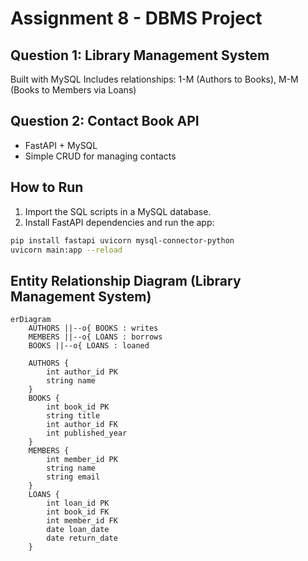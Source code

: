 # Assignment 8 - DBMS Project

## Question 1: Library Management System

Built with MySQL
Includes relationships: 1-M (Authors to Books), M-M (Books to Members via Loans)

## Question 2: Contact Book API

- FastAPI + MySQL
- Simple CRUD for managing contacts

## How to Run

1. Import the SQL scripts in a MySQL database.
2. Install FastAPI dependencies and run the app:

```bash
pip install fastapi uvicorn mysql-connector-python
uvicorn main:app --reload
```
## Entity Relationship Diagram (Library Management System)

```mermaid
erDiagram
    AUTHORS ||--o{ BOOKS : writes
    MEMBERS ||--o{ LOANS : borrows
    BOOKS ||--o{ LOANS : loaned

    AUTHORS {
        int author_id PK
        string name
    }
    BOOKS {
        int book_id PK
        string title
        int author_id FK
        int published_year
    }
    MEMBERS {
        int member_id PK
        string name
        string email
    }
    LOANS {
        int loan_id PK
        int book_id FK
        int member_id FK
        date loan_date
        date return_date
    }
```
